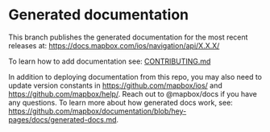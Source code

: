# Generated documentation

This branch publishes the generated documentation for the most recent releases at: https://docs.mapbox.com/ios/navigation/api/X.X.X/

To learn how to add documentation see: [CONTRIBUTING.md](https://github.com/mapbox/mapbox-navigation-ios/blob/master/CONTRIBUTING.md)

In addition to deploying documentation from this repo, you may also need to update version constants in https://github.com/mapbox/ios/ and https://github.com/mapbox/help/. Reach out to @mapbox/docs if you have any questions. To learn more about how generated docs work, see: https://github.com/mapbox/documentation/blob/hey-pages/docs/generated-docs.md.
